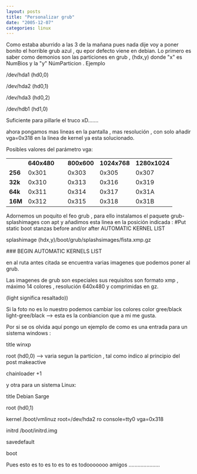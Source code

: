 ```yaml
---
layout: posts
title: "Personalizar grub"
date: "2005-12-07"
categories: linux
---
```


Como estaba aburrido a las 3 de la mañana pues nada dije voy a poner bonito el horrible grub azul , qu epor defecto viene en debian. Lo primero es saber como demonios son las particiones en grub , (hdx,y) donde "x" es NumBios y la "y" NúmParticion . Ejemplo

/dev/hda1 (hd0,0)

/dev/hda2 (hd0,1)

/dev/hda3 (hd0,2)

/dev/hdb1 (hd1,0)

Suficiente para pillarle el truco xD.......

ahora pongamos mas lineas en la pantalla , mas resolución , con solo añadir vga=0x318 en la linea de kernel ya esta solucionado.

Posibles valores del parámetro vga:

<table><tbody><tr><td>&nbsp;</td><td><strong>640x480</strong></td><td valign="top">&nbsp;</td><td><strong>800x600</strong></td><td><strong>1024x768</strong></td><td><strong>1280x1024</strong></td></tr><tr><td><strong>256</strong></td><td>0x301</td><td valign="top">&nbsp;</td><td>0x303</td><td>0x305</td><td>0x307</td></tr><tr><td><strong>32k</strong></td><td>0x310</td><td valign="top">&nbsp;</td><td>0x313</td><td>0x316</td><td>0x319</td></tr><tr><td><strong>64k</strong></td><td>0x311</td><td valign="top">&nbsp;</td><td>0x314</td><td>0x317</td><td>0x31A</td></tr><tr><td><strong>16M</strong></td><td>0x312</td><td valign="top">&nbsp;</td><td>0x315</td><td>0x318</td><td>0x31B</td></tr></tbody></table>

Adornemos un poquito el feo grub , para ello instalamos el paquete grub-splashimages con apt y añadimos esta linea en la posición indicada : #Put static boot stanzas before and/or after AUTOMATIC KERNEL LIST

splashimage (hdx,y)/boot/grub/splashsimages/fista.xmp.gz

\### BEGIN AUTOMATIC KERNELS LIST

en al ruta antes citada se encuentra varias imagenes que podemos poner al grub.

Las imagenes de grub son especiales sus requisitos son formato xmp , máximo 14 colores , resolución 640x480 y comprimidas en gz.

(light significa resaltado))

Si la foto no es lo nuestro podemos cambiar los colores color gree/black light-gree/black --> esta es la conbiancion que a mi me gusta.

Por si se os olvida aquí pongo un ejemplo de como es una entrada para un sistema windows :

title winxp

root (hd0,0) --> varia segun la particion , tal como indico al principio del post makeactive

chainloader +1

y otra para un sistema Linux:

title Debian Sarge

root (hd0,1)

kernel /boot/vmlinuz root=/dev/hda2 ro console=tty0 vga=0x318

initrd /boot/initrd.img

savedefault

boot

Pues esto es to es to es to es todooooooo amigos .....................
